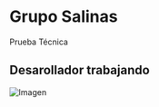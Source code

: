 # Grupo Salinas
 Prueba Técnica
 ## Desarollador trabajando
 ![Imagen](https://www.esquirelat.com/wp-content/uploads/2018/04/Grandes-lecciones-que-Homero-Simpson-nos-enseñó-acerca-del-trabajo-1280x720.jpeg)
